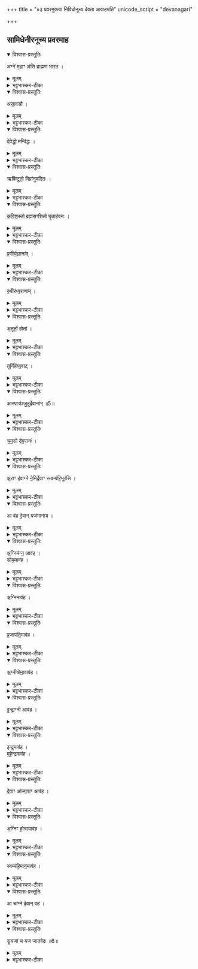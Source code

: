 +++
title = "०३ प्रवरमुक्त्वा निविदोनूच्य देवता आवाहयति"
unicode_script = "devanagari"

+++
<div class="js_include" url="/vedAH_yajuH/taittirIyam/sArasvata-vibhAgaH/brAhmaNam/sarva-prastutiH/3/5_iShTi-hautrAdi/03_pravaramuktvA_nividonUchya_devatA_AvAhayati"  newLevelForH1="1" includeTitle="true">

## सामिधेनीरनूच्य प्रवरमाह
<details open><summary>विश्वास-प्रस्तुतिः</summary>

अग्ने॑ म॒हाꣳ अ॑सि ब्राह्मण भारत ।  
</details>

<details><summary>मूलम्</summary>

अग्ने॑ म॒हाꣳ अ॑सि ब्राह्मण भारत ।  
</details>

<details><summary>भट्टभास्कर-टीका</summary>

1सामिधेनीरनूच्य प्रवरमाह - अग्ने महान् असीति ॥ हे अग्ने! स्वभावत एव त्वं महानसि । रुत्वानुनासिकावुक्तौ । अयं च अपरो महत्त्वहेतुः अस्तीत्याह - हे ब्राह्मण! ब्राह्मणानां संबन्धिन्! तैराराधितत्वात्, जात्या वा ब्राह्मणोसि । किञ्च - हे भारत! देवभरणपराः यजमानाः भरताः तेषा संबन्धिन्! स्वयं च देवेभ्यो हव्यस्य भर्तः! ।  
</details>

<details open><summary>विश्वास-प्रस्तुतिः</summary>

असा॒वसौ॑ ।  
</details>

<details><summary>मूलम्</summary>

असा॒वसौ॑ ।  
</details>

<details><summary>भट्टभास्कर-टीका</summary>

अथ यजमानविशेषसम्बन्धेनाग्नेः महानुभावत्वमाह - असावसौ पूर्वस्याविद्यमानत्वात् द्वयोरप्यामन्त्रिताद्युदात्तत्वम् । प्रवराम्नाताः यजमानगोत्रर्षयः सामान्येन निर्दिश्यन्ते । नेदं द्विर्वचनम्, तेन द्वितीयस्यानुदात्तत्वाभावः । यथाप्रवरं मन्त्रविशेषा निर्देष्टव्याः । यथा - भार्गव च्यावनाप्नवानौर्व जामदग्न्य इति । भृगूणाममुतोऽर्वाञ्चः प्रतीयन्ते । तत्र भार्गवादिशब्दैः भृग्वादिसंबन्धितया तैराराधितोऽग्निरुच्यते ॥
</details>

<details open><summary>विश्वास-प्रस्तुतिः</summary>

दे॒वेद्धो॒ मन्वि॑द्धः ।  
</details>

<details><summary>मूलम्</summary>

दे॒वेद्धो॒ मन्वि॑द्धः ।  
</details>

<details><summary>भट्टभास्कर-टीका</summary>

2प्रवरमुक्त्वा निविदोऽन्वाह - देवेद्धः देवैः ऋत्विग्भिः अमरैर्वा इन्धितः । सर्वत्र 'तृतीया कर्मणि इति पूर्वपदप्रकृतिस्वरत्वम् । मन्विद्धः मनुनाऽपि देवार्थं प्रागेवेद्धः ।  
</details>

<details open><summary>विश्वास-प्रस्तुतिः</summary>

ऋषि॑ष्टुतो॒ विप्रा॑नुमदितः ।  
</details>

<details><summary>मूलम्</summary>

ऋषि॑ष्टुतो॒ विप्रा॑नुमदितः ।  
</details>

<details><summary>भट्टभास्कर-टीका</summary>

ऋषिष्टुतः ऋषिभिः दर्शनवद्भिरपि भृग्वादिभिः स्तुतः । विप्रानुमदितः विप्रैः मेधावद्भिः श्रुतवद्भिः अनुमदितः अनुमोदितः ।  
</details>

<details open><summary>विश्वास-प्रस्तुतिः</summary>

क॒वि॒श॒स्तो ब्रह्म॑सꣳशितो घृ॒ताह॑वनः ।  
</details>

<details><summary>मूलम्</summary>

क॒वि॒श॒स्तो ब्रह्म॑सꣳशितो घृ॒ताह॑वनः ।  
</details>

<details><summary>भट्टभास्कर-टीका</summary>

कविशस्तः कविषु क्रान्तदर्शनेषु शस्तः । ब्रह्मसंशितः ब्रह्मणा ऋगादिना मन्त्रेण निशितीकृतः घृताहवनः घृतनिर्वर्तिताहुतिः, प्रियतमत्वात्तस्याः ।  
</details>

<details open><summary>विश्वास-प्रस्तुतिः</summary>

प्र॒णीर्य॒ज्ञाना॑म् ।  
</details>

<details><summary>मूलम्</summary>

प्र॒णीर्य॒ज्ञाना॑म् ।  
</details>

<details><summary>भट्टभास्कर-टीका</summary>

प्रणीः प्रकृष्टो नेता यज्ञानाम् ।  
</details>

<details open><summary>विश्वास-प्रस्तुतिः</summary>

र॒थीर॑ध्व॒राणा॑म् ।  
</details>

<details><summary>मूलम्</summary>

र॒थीर॑ध्व॒राणा॑म् ।  
</details>

<details><summary>भट्टभास्कर-टीका</summary>

रथीः रंहयिता अध्वराणां देवेषु । 'इयाडियाजीकाराणामुपसंख्यानम्' इतीकारः । ताद्धर्म्यात्ताच्छब्द्यम् ।  
</details>

<details open><summary>विश्वास-प्रस्तुतिः</summary>

अ॒तूर्तो॒ होता॑ ।  
</details>

<details><summary>मूलम्</summary>

अ॒तूर्तो॒ होता॑ ।  
</details>

<details><summary>भट्टभास्कर-टीका</summary>

अतूर्तः केनचिदपि हिंसितुमशक्यः होता देवानामाह्वाता । तुर्वी हिंसायाम् ।  
</details>

<details open><summary>विश्वास-प्रस्तुतिः</summary>

तूर्णि॑र्हव्य॒वाट् ।  
</details>

<details><summary>मूलम्</summary>

तूर्णि॑र्हव्य॒वाट् ।  
</details>

<details><summary>भट्टभास्कर-टीका</summary>

त्रूणिः सर्वदुरितोत्तीर्णः दुरितेभ्यस्तारयिता वा । हव्यवाट् हव्यानां वोढा देवेषु । 'वहश्च' इति ण्विः ।  
</details>

<details open><summary>विश्वास-प्रस्तुतिः</summary>

आस्पात्र॑ञ्जु॒हूर्दे॒वाना॑म् ॥5॥  
</details>

<details><summary>मूलम्</summary>

आस्पात्र॑ञ्जु॒हूर्दे॒वाना॑म् ॥5॥  
</details>

<details><summary>भट्टभास्कर-टीका</summary>

आस्पात्रं अयोमयं पात्रं अयसा निर्मिता जुहूरिव देवानां प्रियत्वात् । देवेषु च प्रोक्षणसाधनत्वात्, यथा जुह्वाग्नौ प्रक्षिप्यते एवमग्निना देवेषु हविः प्रक्षिप्यते । अयसो लोपश्छान्दसः । अयस्मयादित्वाद्भत्वम्, वनस्पत्यादित्वात् आद्युदात्तत्वम् ।  
</details>

<details open><summary>विश्वास-प्रस्तुतिः</summary>

च॒म॒सो दे॑व॒पानः॑ ।  
</details>

<details><summary>मूलम्</summary>

च॒म॒सो दे॑व॒पानः॑ ।  
</details>

<details><summary>भट्टभास्कर-टीका</summary>

चमसः पानपात्रं, चमु अदने । देवपानः देवाः पिबन्ति येन देवपानार्हः ।  
</details>

<details open><summary>विश्वास-प्रस्तुतिः</summary>

अ॒राꣳ इ॑वाग्ने ने॒मिर्दे॒वाꣳ स्त्वम्प॑रि॒भूर॑सि ।  
</details>

<details><summary>मूलम्</summary>

अ॒राꣳ इ॑वाग्ने ने॒मिर्दे॒वाꣳ स्त्वम्प॑रि॒भूर॑सि ।  
</details>

<details><summary>भट्टभास्कर-टीका</summary>

अरानित्यादि । हे अग्ने! अरान् नेमिरिव देवान् परिभूः परितो भावयिता त्वमसि । 'अभित परितः' इति द्वितीया । गतार्थत्वात्तसेरप्रयोगः ।  
</details>

<details open><summary>विश्वास-प्रस्तुतिः</summary>

आ व॑ह दे॒वान् यज॑मानाय ।  
</details>

<details><summary>मूलम्</summary>

आ व॑ह दे॒वान् यज॑मानाय ।  
</details>

<details><summary>भट्टभास्कर-टीका</summary>

स त्वमावह सन्निधापय देवान् यजमानाय यजमानार्थं यागनिर्वृत्त्यर्थम् । यथोक्तगुणकस्त्वमेव तत्र प्रभुरिति ॥
</details>

<details open><summary>विश्वास-प्रस्तुतिः</summary>

अ॒ग्निम॑ग्न॒ आव॑ह ।  
सोम॒माव॑ह ।  
</details>

<details><summary>मूलम्</summary>

अ॒ग्निम॑ग्न॒ आव॑ह ।  
सोम॒माव॑ह ।  
</details>

<details><summary>भट्टभास्कर-टीका</summary>

3निविदोऽनूच्य देवता आवाहयति या यक्ष्यमाणा भवन्ति - अग्निमित्यादि ॥ आवाह्यत्वेनावोढृत्वेन चोभाभ्यां धर्माभ्यां एकोऽग्रिः स्मर्यते । तत्र यष्टव्यात्मा आवाह्यः । भोक्तृत्वेन स्थितः आवोढा । तत्राग्निस्सोमश्चाज्यभागयोः ।  
</details>

<details open><summary>विश्वास-प्रस्तुतिः</summary>

अ॒ग्निमाव॑ह ।  
</details>

<details><summary>मूलम्</summary>

अ॒ग्निमाव॑ह ।  
</details>

<details><summary>भट्टभास्कर-टीका</summary>

अथाग्निराग्नेयस्याष्टाकपालस्य ।  
</details>

<details open><summary>विश्वास-प्रस्तुतिः</summary>

प्र॒जाप॑ति॒माव॑ह ।   
</details>

<details><summary>मूलम्</summary>

प्र॒जाप॑ति॒माव॑ह ।   
</details>

<details><summary>भट्टभास्कर-टीका</summary>

प्रजापतिरुपांशुयाजस्य ।  
</details>

<details open><summary>विश्वास-प्रस्तुतिः</summary>

अ॒ग्नीषोमा॒वाव॑ह ।   
</details>

<details><summary>मूलम्</summary>

अ॒ग्नीषोमा॒वाव॑ह ।   
</details>

<details><summary>भट्टभास्कर-टीका</summary>

अग्नीषोमावग्नीषोमीयस्य एकादशकपालस्य ।  
</details>

<details open><summary>विश्वास-प्रस्तुतिः</summary>

इ॒न्द्रा॒ग्नी आव॑ह ।    
</details>

<details><summary>मूलम्</summary>

इ॒न्द्रा॒ग्नी आव॑ह ।    
</details>

<details><summary>भट्टभास्कर-टीका</summary>

इन्द्राग्नी ऐन्द्राग्नस्य एकादशकपालस्य अमावास्यायां सन्नयतः ।  
</details>

<details open><summary>विश्वास-प्रस्तुतिः</summary>

इन्द्र॒माव॑ह ।    
म॒हे॒न्द्रमाव॑ह ।    
</details>

<details><summary>मूलम्</summary>

इन्द्र॒माव॑ह ।    
म॒हे॒न्द्रमाव॑ह ।    
</details>

<details><summary>भट्टभास्कर-टीका</summary>

इन्द्रमहेन्द्रौ सान्नाय्यस्य ।  
</details>

<details open><summary>विश्वास-प्रस्तुतिः</summary>

दे॒वाꣳ आ॑ज्य॒पाꣳ आव॑ह ।  
</details>

<details><summary>मूलम्</summary>

दे॒वाꣳ आ॑ज्य॒पाꣳ आव॑ह ।  
</details>

<details><summary>भट्टभास्कर-टीका</summary>

देवाः आज्यपाः प्रयाजादीनाम् ।  
</details>

<details open><summary>विश्वास-प्रस्तुतिः</summary>

अ॒ग्निꣳ हो॒त्रायाव॑ह ।  
</details>

<details><summary>मूलम्</summary>

अ॒ग्निꣳ हो॒त्रायाव॑ह ।  
</details>

<details><summary>भट्टभास्कर-टीका</summary>

अथाग्निः स्विष्टकृतं होत्राय यज्ञाय यज्ञत्वाय आवह । होतव्याय वा हविषे, तस्य स्विष्टत्वाय ।  
</details>

<details open><summary>विश्वास-प्रस्तुतिः</summary>

स्वम्म॑हि॒मान॒माव॑ह ।  
</details>

<details><summary>मूलम्</summary>

स्वम्म॑हि॒मान॒माव॑ह ।  
</details>

<details><summary>भट्टभास्कर-टीका</summary>

तदर्थं स्वं आत्मीय महिमानं महत्त्वं आवह ।  
</details>

<details open><summary>विश्वास-प्रस्तुतिः</summary>

आ चा॑ग्ने दे॒वान् वह॑ ।  
</details>

<details><summary>मूलम्</summary>

आ चा॑ग्ने दे॒वान् वह॑ ।  
</details>

<details><summary>भट्टभास्कर-टीका</summary>

हे अग्ने! इत्थं देवान्यष्टव्यानावह ।  
</details>

<details open><summary>विश्वास-प्रस्तुतिः</summary>

सु॒यजा॑ च यज जातवेदः ॥6॥  
</details>

<details><summary>मूलम्</summary>

सु॒यजा॑ च यज जातवेदः ॥6॥  
</details>

<details><summary>भट्टभास्कर-टीका</summary>

तत आहूतान् सुयजा शोभनयजनेन यागेन यज च हे जातवेदः! जातप्रमाज्ञान! जानासि हि तथा कर्तुम् । 'चवायोगे प्रथमा' इति प्रथमा तिङ्विभक्तिर्निहन्यते ॥


इति तैत्तिरीये ब्राह्मणे तृतीये पञ्चमे इष्टिहौत्रे तृतीयोऽनुवाकः ॥  

</details>
</div>